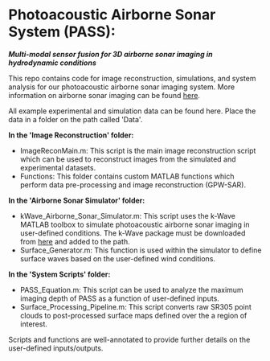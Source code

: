 # Photoacoustic Airborne Sonar System (PASS): 
**_Multi-modal sensor fusion for 3D airborne sonar imaging in hydrodynamic conditions_**


This repo contains code for image reconstruction, simulations, and system analysis for our photoacoustic airborne sonar imaging system. More information on airborne sonar imaging can be found [here](https://airbornesonar.stanford.edu/).

All example experimental and simulation data can be found here. Place the data in a folder on the path called 'Data'.

**In the 'Image Reconstruction' folder:**

  - ImageReconMain.m: This script is the main image reconstruction script which can be used to reconstruct images from the simulated and experimental datasets.
  - Functions: This folder contains custom MATLAB functions which perform data pre-processing and image reconstruction (GPW-SAR).
   

**In the 'Airborne Sonar Simulator' folder:**

  - kWave_Airborne_Sonar_Simulator.m: This script uses the k-Wave MATLAB toolbox to simulate photoacoustic airborne sonar imaging in user-defined conditions. The k-Wave package must be downloaded from [here](http://www.k-wave.org/index.php) and added to the path.
  - Surface_Generator.m: This function is used within the simulator to define surface waves based on the user-defined wind conditions. 

**In the 'System Scripts' folder:**

  - PASS_Equation.m: This script can be used to analyze the maximum imaging depth of PASS as a function of user-defined inputs. 
  - Surface_Processing_Pipeline.m: This script converts raw SR305 point clouds to post-processed surface maps defined over the a region of interest.


Scripts and functions are well-annotated to provide further details on the user-defined inputs/outputs.





